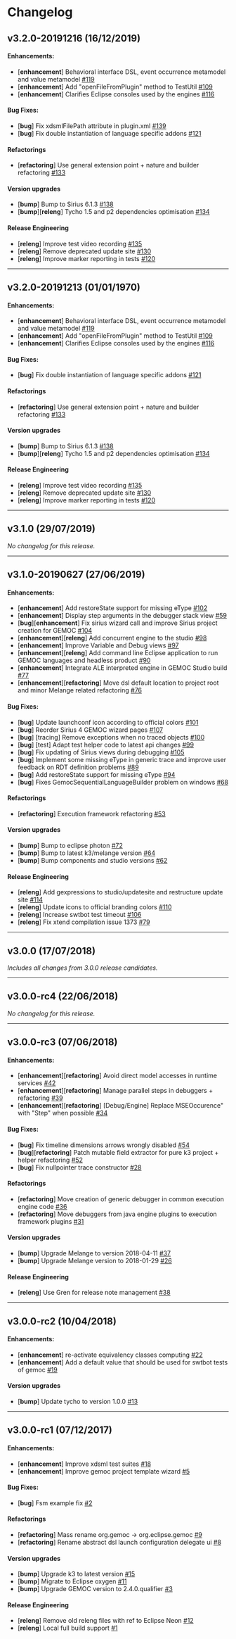 # Changelog

## v3.2.0-20191216 (16/12/2019)

#### Enhancements:

- [**enhancement**] Behavioral interface DSL, event occurrence metamodel and value metamodel [#119](https://github.com/eclipse/gemoc-studio-modeldebugging/pull/119)
- [**enhancement**] Add "openFileFromPlugin" method to TestUtil [#109](https://github.com/eclipse/gemoc-studio-modeldebugging/pull/109)
- [**enhancement**] Clarifies Eclipse consoles used by the engines [#116](https://github.com/eclipse/gemoc-studio-modeldebugging/pull/116)

#### Bug Fixes:

- [**bug**] Fix xdsmlFilePath attribute in plugin.xml [#139](https://github.com/eclipse/gemoc-studio-modeldebugging/pull/139)
- [**bug**] Fix double instantiation of language specific addons [#121](https://github.com/eclipse/gemoc-studio-modeldebugging/pull/121)

#### Refactorings

- [**refactoring**] Use general extension point + nature and  builder refactoring [#133](https://github.com/eclipse/gemoc-studio-modeldebugging/pull/133)

#### Version upgrades

- [**bump**] Bump to Sirius 6.1.3 [#138](https://github.com/eclipse/gemoc-studio-modeldebugging/pull/138)
- [**bump**][**releng**] Tycho 1.5 and p2 dependencies optimisation [#134](https://github.com/eclipse/gemoc-studio-modeldebugging/pull/134)

#### Release Engineering

- [**releng**] Improve test video recording [#135](https://github.com/eclipse/gemoc-studio-modeldebugging/pull/135)
- [**releng**] Remove deprecated update site [#130](https://github.com/eclipse/gemoc-studio-modeldebugging/pull/130)
- [**releng**] Improve marker reporting in tests [#120](https://github.com/eclipse/gemoc-studio-modeldebugging/pull/120)

---

## v3.2.0-20191213 (01/01/1970)

#### Enhancements:

- [**enhancement**] Behavioral interface DSL, event occurrence metamodel and value metamodel [#119](https://github.com/eclipse/gemoc-studio-modeldebugging/pull/119)
- [**enhancement**] Add "openFileFromPlugin" method to TestUtil [#109](https://github.com/eclipse/gemoc-studio-modeldebugging/pull/109)
- [**enhancement**] Clarifies Eclipse consoles used by the engines [#116](https://github.com/eclipse/gemoc-studio-modeldebugging/pull/116)

#### Bug Fixes:

- [**bug**] Fix double instantiation of language specific addons [#121](https://github.com/eclipse/gemoc-studio-modeldebugging/pull/121)

#### Refactorings

- [**refactoring**] Use general extension point + nature and  builder refactoring [#133](https://github.com/eclipse/gemoc-studio-modeldebugging/pull/133)

#### Version upgrades

- [**bump**] Bump to Sirius 6.1.3 [#138](https://github.com/eclipse/gemoc-studio-modeldebugging/pull/138)
- [**bump**][**releng**] Tycho 1.5 and p2 dependencies optimisation [#134](https://github.com/eclipse/gemoc-studio-modeldebugging/pull/134)

#### Release Engineering

- [**releng**] Improve test video recording [#135](https://github.com/eclipse/gemoc-studio-modeldebugging/pull/135)
- [**releng**] Remove deprecated update site [#130](https://github.com/eclipse/gemoc-studio-modeldebugging/pull/130)
- [**releng**] Improve marker reporting in tests [#120](https://github.com/eclipse/gemoc-studio-modeldebugging/pull/120)

---

## v3.1.0 (29/07/2019)
*No changelog for this release.*

---

## v3.1.0-20190627 (27/06/2019)

#### Enhancements:

- [**enhancement**] Add restoreState support for missing eType [#102](https://github.com/eclipse/gemoc-studio-modeldebugging/pull/102)
- [**enhancement**] Display step arguments in the debugger stack view [#59](https://github.com/eclipse/gemoc-studio-modeldebugging/pull/59)
- [**bug**][**enhancement**] Fix sirius wizard call and improve Sirius project creation for GEMOC [#104](https://github.com/eclipse/gemoc-studio-modeldebugging/pull/104)
- [**enhancement**][**releng**] Add concurrent engine to the studio [#98](https://github.com/eclipse/gemoc-studio-modeldebugging/pull/98)
- [**enhancement**] Improve Variable and Debug views [#97](https://github.com/eclipse/gemoc-studio-modeldebugging/pull/97)
- [**enhancement**][**releng**] Add command line Eclipse application to run GEMOC languages and headless product [#90](https://github.com/eclipse/gemoc-studio-modeldebugging/pull/90)
- [**enhancement**] Integrate ALE interpreted engine in GEMOC Studio build [#77](https://github.com/eclipse/gemoc-studio-modeldebugging/pull/77)
- [**enhancement**][**refactoring**] Move dsl default location to project root and minor Melange related refactoring [#76](https://github.com/eclipse/gemoc-studio-modeldebugging/pull/76)

#### Bug Fixes:

- [**bug**] Update launchconf icon according to official colors [#101](https://github.com/eclipse/gemoc-studio-modeldebugging/pull/101)
- [**bug**] Reorder Sirius 4 GEMOC wizard pages [#107](https://github.com/eclipse/gemoc-studio-modeldebugging/pull/107)
- [**bug**] [tracing] Remove exceptions when no traced objects [#100](https://github.com/eclipse/gemoc-studio-modeldebugging/pull/100)
- [**bug**] [test] Adapt test helper code to latest api changes [#99](https://github.com/eclipse/gemoc-studio-modeldebugging/pull/99)
- [**bug**] Fix updating of Sirius views during debugging [#105](https://github.com/eclipse/gemoc-studio-modeldebugging/pull/105)
- [**bug**]  Implement some missing eType in generic trace  and improve user feedback on RDT definition problems [#89](https://github.com/eclipse/gemoc-studio-modeldebugging/pull/89)
- [**bug**] Add restoreState support for missing eType [#94](https://github.com/eclipse/gemoc-studio-modeldebugging/pull/94)
- [**bug**] Fixes GemocSequentialLanguageBuilder problem on windows [#68](https://github.com/eclipse/gemoc-studio-modeldebugging/pull/68)

#### Refactorings

- [**refactoring**] Execution framework refactoring [#53](https://github.com/eclipse/gemoc-studio-modeldebugging/pull/53)

#### Version upgrades

- [**bump**] Bump to eclipse photon [#72](https://github.com/eclipse/gemoc-studio-modeldebugging/pull/72)
- [**bump**] Bump to latest k3/melange version [#64](https://github.com/eclipse/gemoc-studio-modeldebugging/pull/64)
- [**bump**] Bump components and studio versions [#62](https://github.com/eclipse/gemoc-studio-modeldebugging/pull/62)

#### Release Engineering

- [**releng**] Add gexpressions to studio/updatesite and restructure update site [#114](https://github.com/eclipse/gemoc-studio-modeldebugging/pull/114)
- [**releng**] Update icons to official branding colors [#110](https://github.com/eclipse/gemoc-studio-modeldebugging/pull/110)
- [**releng**] Increase swtbot test timeout [#106](https://github.com/eclipse/gemoc-studio-modeldebugging/pull/106)
- [**releng**] Fix xtend compilation issue 1373 [#79](https://github.com/eclipse/gemoc-studio-modeldebugging/pull/79)

---

## v3.0.0 (17/07/2018)
*Includes all changes from 3.0.0 release candidates.*

---

## v3.0.0-rc4 (22/06/2018)
*No changelog for this release.*

---

## v3.0.0-rc3 (07/06/2018)

#### Enhancements:

- [**enhancement**][**refactoring**] Avoid direct model accesses in runtime services [#42](https://github.com/eclipse/gemoc-studio-modeldebugging/pull/42)
- [**enhancement**][**refactoring**] Manage parallel steps in debuggers + refactoring [#39](https://github.com/eclipse/gemoc-studio-modeldebugging/pull/39)
- [**enhancement**][**refactoring**] [Debug/Engine] Replace MSEOccurence" with "Step" when possible [#34](https://github.com/eclipse/gemoc-studio-modeldebugging/pull/34)

#### Bug Fixes:

- [**bug**] Fix timeline dimensions arrows wrongly disabled [#54](https://github.com/eclipse/gemoc-studio-modeldebugging/pull/54)
- [**bug**][**refactoring**] Patch mutable field extractor for pure k3 project + helper refactoring [#52](https://github.com/eclipse/gemoc-studio-modeldebugging/pull/52)
- [**bug**] Fix nullpointer trace constructor [#28](https://github.com/eclipse/gemoc-studio-modeldebugging/pull/28)

#### Refactorings

- [**refactoring**] Move creation of generic debugger in common execution engine code [#36](https://github.com/eclipse/gemoc-studio-modeldebugging/pull/36)
- [**refactoring**] Move debuggers from java engine plugins to execution framework plugins [#31](https://github.com/eclipse/gemoc-studio-modeldebugging/pull/31)

#### Version upgrades

- [**bump**] Upgrade Melange to version 2018-04-11 [#37](https://github.com/eclipse/gemoc-studio-modeldebugging/pull/37)
- [**bump**] Upgrade Melange version to 2018-01-29 [#26](https://github.com/eclipse/gemoc-studio-modeldebugging/pull/26)

#### Release Engineering

- [**releng**] Use Gren for release note management [#38](https://github.com/eclipse/gemoc-studio-modeldebugging/pull/38)

---

## v3.0.0-rc2 (10/04/2018)

#### Enhancements:

- [**enhancement**] re-activate equivalency classes computing [#22](https://github.com/eclipse/gemoc-studio-modeldebugging/pull/22)
- [**enhancement**] Add a default value that should be used for swtbot tests of gemoc [#19](https://github.com/eclipse/gemoc-studio-modeldebugging/pull/19)

#### Version upgrades

- [**bump**] Update tycho to version 1.0.0 [#13](https://github.com/eclipse/gemoc-studio-modeldebugging/pull/13)

---

## v3.0.0-rc1 (07/12/2017)

#### Enhancements:

- [**enhancement**] Improve xdsml test suites [#18](https://github.com/eclipse/gemoc-studio-modeldebugging/pull/18)
- [**enhancement**] Improve gemoc project template wizard [#5](https://github.com/eclipse/gemoc-studio-modeldebugging/pull/5)

#### Bug Fixes:

- [**bug**] Fsm example fix [#2](https://github.com/eclipse/gemoc-studio-modeldebugging/pull/2)

#### Refactorings

- [**refactoring**] Mass rename org.gemoc -> org.eclipse.gemoc [#9](https://github.com/eclipse/gemoc-studio-modeldebugging/pull/9)
- [**refactoring**] Rename abstract dsl launch configuration delegate ui [#8](https://github.com/eclipse/gemoc-studio-modeldebugging/pull/8)

#### Version upgrades

- [**bump**] Upgrade k3 to latest version [#15](https://github.com/eclipse/gemoc-studio-modeldebugging/pull/15)
- [**bump**] Migrate to Eclipse oxygen [#11](https://github.com/eclipse/gemoc-studio-modeldebugging/pull/11)
- [**bump**] Upgrade GEMOC version to 2.4.0.qualifier [#3](https://github.com/eclipse/gemoc-studio-modeldebugging/pull/3)

#### Release Engineering

- [**releng**] Remove old releng files with ref to Eclipse Neon [#12](https://github.com/eclipse/gemoc-studio-modeldebugging/pull/12)
- [**releng**] Local full build support [#1](https://github.com/eclipse/gemoc-studio-modeldebugging/pull/1)
